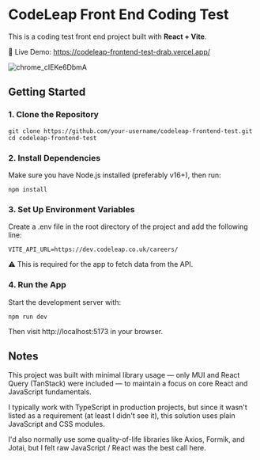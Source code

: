 # CodeLeap Front End Coding Test

This is a coding test front end project built with **React + Vite**.

🔗 Live Demo: https://codeleap-frontend-test-drab.vercel.app/

![chrome_cIEKe6DbmA](https://github.com/user-attachments/assets/b018ecab-afb6-41c6-b635-7c6cd584b1ea)

## Getting Started

### 1. Clone the Repository

```
git clone https://github.com/your-username/codeleap-frontend-test.git
cd codeleap-frontend-test
```

### 2. Install Dependencies
Make sure you have Node.js installed (preferably v16+), then run:

```
npm install
```

### 3. Set Up Environment Variables
Create a .env file in the root directory of the project and add the following line:

```
VITE_API_URL=https://dev.codeleap.co.uk/careers/
```

⚠️ This is required for the app to fetch data from the API.

### 4. Run the App
Start the development server with:

```
npm run dev
```

Then visit http://localhost:5173 in your browser.

## Notes

This project was built with minimal library usage — only MUI and React Query (TanStack) were included — to maintain a focus on core React and JavaScript fundamentals.

I typically work with TypeScript in production projects, but since it wasn't listed as a requirement (at least I didn't see it), this solution uses plain JavaScript and CSS modules. 

I'd also normally use some quality-of-life libraries like Axios, Formik, and Jotai, but I felt raw JavaScript / React was the best call here.
